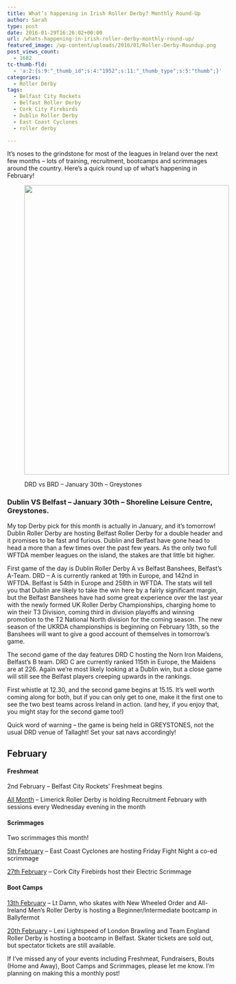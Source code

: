 ```yaml
---
title: What’s happening in Irish Roller Derby? Monthly Round-Up
author: Sarah
type: post
date: 2016-01-29T16:26:02+00:00
url: /whats-happening-in-irish-roller-derby-monthly-round-up/
featured_image: /wp-content/uploads/2016/01/Roller-Derby-Roundup.png
post_views_count:
  - 1682
tc-thumb-fld:
  - 'a:2:{s:9:"_thumb_id";s:4:"1952";s:11:"_thumb_type";s:5:"thumb";}'
categories:
  - Roller Derby
tags:
  - Belfast City Rockets
  - Belfast Roller Derby
  - Cork City Firebirds
  - Dublin Roller Derby
  - East Coast Cyclones
  - roller derby

---
```

It&#8217;s noses to the grindstone for most of the leagues in Ireland over the next few months &#8211; lots of training, recruitment, bootcamps and scrimmages around the country. Here&#8217;s a quick round up of what&#8217;s happening in February!<figure style="width: 477px" class="wp-caption alignright">

[<img src="http://www.dublinrollerderby.com/wp-content/uploads/2016/01/belfast_jan2016.jpg" alt="" width="477" height="675" />][1]<figcaption class="wp-caption-text">DRD vs BRD &#8211; January 30th &#8211; Greystones</figcaption></figure> 

### Dublin VS Belfast &#8211; January 30th &#8211; Shoreline Leisure Centre, Greystones.

My top Derby pick for this month is actually in January, and it&#8217;s tomorrow! Dublin Roller Derby are hosting Belfast Roller Derby for a double header and it promises to be fast and furious. Dublin and Belfast have gone head to head a more than a few times over the past few years. As the only two full WFTDA member leagues on the island, the stakes are that little bit higher.

First game of the day is Dublin Roller Derby A vs Belfast Banshees, Belfast&#8217;s A-Team. DRD &#8211; A is currently ranked at 19th in Europe, and 142nd in WFTDA. Belfast is 54th in Europe and 258th in WFTDA. The stats will tell you that Dublin are likely to take the win here by a fairly significant margin, but the Belfast Banshees have had some great experience over the last year with the newly formed UK Roller Derby Championships, charging home to win their T3 Division, coming third in division playoffs and winning promotion to the T2 National North division for the coming season. The new season of the UKRDA championships is beginning on February 13th, so the Banshees will want to give a good account of themselves in tomorrow&#8217;s game.

The second game of the day features DRD C hosting the Norn Iron Maidens, Belfast&#8217;s B team. DRD C are currently ranked 115th in Europe, the Maidens are at 226. Again we&#8217;re most likely looking at a Dublin win, but a close game will still see the Belfast players creeping upwards in the rankings.

First whistle at 12.30, and the second game begins at 15.15. It&#8217;s well worth coming along for both, but if you can only get to one, make it the first one to see the two best teams across Ireland in action. (and hey, if you enjoy that, you might stay for the second game too!)

Quick word of warning &#8211; the game is being held in GREYSTONES, not the usual DRD venue of Tallaght! Set your sat navs accordingly!

## February

#### Freshmeat

2nd February &#8211; Belfast City Rockets&#8217; Freshmeat begins

<a href="https://www.facebook.com/events/1694090410868655/" target="_blank">All Month</a> &#8211; Limerick Roller Derby is holding Recruitment February with sessions every Wednesday evening in the month

#### Scrimmages

Two scrimmages this month!

<a href="https://www.facebook.com/events/781383098633461/" target="_blank">5th February</a> &#8211; East Coast Cyclones are hosting Friday Fight Night a co-ed scrimmage

<a href="https://www.facebook.com/events/740213312775266/" target="_blank">27th February</a> &#8211; Cork City Firebirds host their Electric Scrimmage

#### Boot Camps

<a href="http://www.brownpapertickets.com/event/2475500" target="_blank">13th February</a> &#8211; Lt Damn, who skates with New Wheeled Order and All-Ireland Men&#8217;s Roller Derby is hosting a Beginner/Intermediate bootcamp in Ballyfermot

<a href="https://www.facebook.com/events/733447403454219/" target="_blank">20th February</a> &#8211; Lexi Lightspeed of London Brawling and Team England Roller Derby is hosting a bootcamp in Belfast. Skater tickets are sold out, but spectator tickets are still available.

If I&#8217;ve missed any of your events including Freshmeat, Fundraisers, Bouts (Home and Away), Boot Camps and Scrimmages, please let me know. I&#8217;m planning on making this a monthly post!

 [1]: https://www.facebook.com/events/1700436496859554/